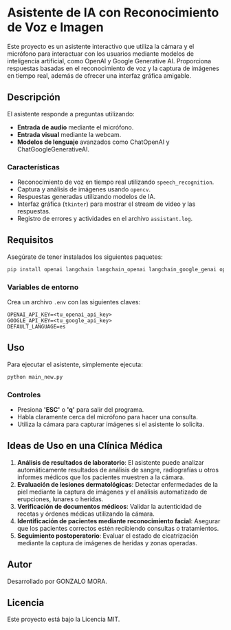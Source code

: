 
# Asistente de IA con Reconocimiento de Voz e Imagen

Este proyecto es un asistente interactivo que utiliza la cámara y el micrófono para interactuar con los usuarios mediante modelos de inteligencia artificial, como OpenAI y Google Generative AI. Proporciona respuestas basadas en el reconocimiento de voz y la captura de imágenes en tiempo real, además de ofrecer una interfaz gráfica amigable.

## Descripción

El asistente responde a preguntas utilizando:
- **Entrada de audio** mediante el micrófono.
- **Entrada visual** mediante la webcam.
- **Modelos de lenguaje** avanzados como ChatOpenAI y ChatGoogleGenerativeAI.

### Características

- Reconocimiento de voz en tiempo real utilizando `speech_recognition`.
- Captura y análisis de imágenes usando `opencv`.
- Respuestas generadas utilizando modelos de IA.
- Interfaz gráfica (`tkinter`) para mostrar el stream de video y las respuestas.
- Registro de errores y actividades en el archivo `assistant.log`.

## Requisitos

Asegúrate de tener instalados los siguientes paquetes:

```bash
pip install openai langchain langchain_openai langchain_google_genai opencv-python-headless pyaudio SpeechRecognition python-dotenv pillow
```

### Variables de entorno

Crea un archivo `.env` con las siguientes claves:

```
OPENAI_API_KEY=<tu_openai_api_key>
GOOGLE_API_KEY=<tu_google_api_key>
DEFAULT_LANGUAGE=es
```

## Uso

Para ejecutar el asistente, simplemente ejecuta:

```bash
python main_new.py
```

### Controles

- Presiona **'ESC'** o **'q'** para salir del programa.
- Habla claramente cerca del micrófono para hacer una consulta.
- Utiliza la cámara para capturar imágenes si el asistente lo solicita.

## Ideas de Uso en una Clínica Médica

1. **Análisis de resultados de laboratorio**: El asistente puede analizar automáticamente resultados de análisis de sangre, radiografías u otros informes médicos que los pacientes muestren a la cámara.
2. **Evaluación de lesiones dermatológicas**: Detectar enfermedades de la piel mediante la captura de imágenes y el análisis automatizado de erupciones, lunares o heridas.
3. **Verificación de documentos médicos**: Validar la autenticidad de recetas y órdenes médicas utilizando la cámara.
4. **Identificación de pacientes mediante reconocimiento facial**: Asegurar que los pacientes correctos estén recibiendo consultas o tratamientos.
5. **Seguimiento postoperatorio**: Evaluar el estado de cicatrización mediante la captura de imágenes de heridas y zonas operadas.

## Autor

Desarrollado por GONZALO MORA.

## Licencia

Este proyecto está bajo la Licencia MIT.
